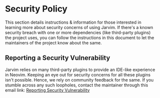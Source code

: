 # Security Policy

This section details instructions & information for those interested in
learning more about security concerns of using Jarvim. If there's a known
security breach with one or more dependencies (like third-party plugins) the
project uses, you can follow the instructions in this document to let the
maintainers of the project know about the same.

## Reporting a Security Vulnerability

Jarvim relies on many third-party plugins to provide an IDE-like experience in
Neovim. Keeping an eye out for security concerns for all these plugins isn't
possible. Hence, we rely on community feedback for the same. If you stumble
across any such loopholes, contact the maintainer through this email link:
[Reporting Security Vulnerability][Email With Variables]

<!-- Reference links -->
[Email With Variables]: mailto:somraj.mle@gmail.com?subject=Reporting%20a%20Security%20Vulnerability&body=List%20of%all%20the%20vulnerabilities
